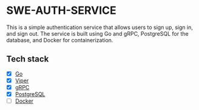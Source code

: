 # SWE-AUTH-SERVICE

This is a simple authentication service that allows users to sign up, sign in, and sign out. The service is built using Go and gRPC, PostgreSQL for the database, and Docker for containerization.

## Tech stack

- [x] [Go](https://golang.org/)
- [x] [Viper](https://github.com/spf13/viper)
- [x] [gRPC](https://grpc.io/)
- [x] [PostgreSQL](https://www.postgresql.org/)
- [ ] [Docker](https://www.docker.com/)